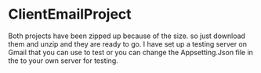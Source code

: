 # ClientEmailProject

Both projects have been zipped up because of the size. so just download them and unzip and they are ready to go. 
I have set up a testing server on Gmail that you can use to test or you can change the Appsetting.Json file in the 
to your own server for testing.
